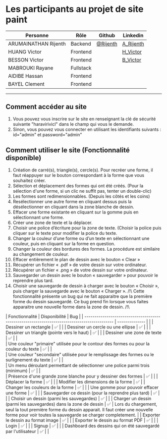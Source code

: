 
# Les participants au projet de site paint

| Personne            | Rôle                      | Github                                   | Linkedin                                                                               |
| ------------------- | ------------------------- | ---------------------------------------- | -------------------------------------------------------------------------------------- |
| ARUMAINATHAN Rijenth        | Backend | [@Rijenth](https://github.com/Rijenth) | [A_Rijenth](https://www.linkedin.com/in/rijentha/)                       |
| HUANG Victor   | Frontend                  |    | [H_Victor](https://www.linkedin.com/in/linkvictorhuang/)             |
| BESSON Victor | Frontend          |  | [B_Victor](https://www.linkedin.com/in/victor-besson/) |
| MABROUKI Rayane    | Fullstack         |   |            |
| AIDIBE Hassan        | Frontend | |                     |
| BAYEL Clement        | Frontend |  |                      |

---

## Comment accéder au site

1. Vous pouvez vous inscrire sur le site en renseignant la clé de sécurité suivante "haravirivicl" dans le champ qui vous le demande.
2. Sinon, vous pouvez vous connecter en utilisant les identifiants suivants : id="admin" et password="admin"

## Comment utiliser le site (Fonctionnalité disponible)

1. Création de carré(s), triangle(s), cercle(s). Pour recréer une forme, il faut réappuyer sur le bouton correspondant à la forme que vous souhaitez créer.
2. Sélection et déplacement des formes qui ont été créés. (Pour la sélection d'une forme, si un clic ne suffit pas, tenter un double-clic)
3. Les formes sont redimensionnables. (Depuis les côtés et les coins)
4. Resélectionner une autre forme en cliquant dessus puis la désélectionner en cliquant dans la zone blanche de dessin.
5. Effacer une forme existante en cliquant sur la gomme puis en sélectionnant une forme.
6. Créer une zone de texte et la déplacer.
7. Choisir une police d’écriture pour la zone de texte. (Choisir la police puis cliquer sur le texte pour modifier la police du texte.
8. Changer la couleur d’une forme ou d’un texte en sélectionnant une couleur, puis en cliquant sur la forme en question.
9. Changer la couleur des bordures des formes. La procédure est similaire au changement de couleur.
10. Effacer entièrement le plan de dessin avec le bouton « Clear »
11. Récupérer un fichier « .pdf » de votre dessin sur votre ordinateur.
12. Récupérer un fichier « .png » de votre dessin sur votre ordinateur.
13. Sauvegarder un dessin avec le bouton « sauvegarder » pour pouvoir le reprendre plus tard.
14. Choisir une sauvegarde de dessin à charger avec le bouton « Choisir », puis charger la sauvegarde avec le bouton « Charger ». /!\ Cette fonctionnalité présente un bug qui ne fait apparaitre que la première forme du dessin sauvegardé. Ce bug prend fin lorsque vous faites apparaitre une nouvelle forme dans la zone de dessin. /!\


| Fonctionnalité                                                                               | Disponibilité | Bug |
| -------------------------------------------------------------------------------------------- | -------------- | |
| Dessiner un rectangle                                                                        | ✅             | | 
| Dessiner un cercle ou une ellipse                                                            | ✅             | |
| Dessiner un triangle (pointe vers le haut)                                                   | ✅             | |
| Dessiner une zone de texte                                                                   | ✅             | |               
| Une couleur "primaire" utilisée pour le contour des formes ou pour la couleur du texte       | ✅             | |                 
| Une couleur "secondaire" utilisée pour le remplissage des formes ou le surlignement du texte | ✅             | |               
| Un menu déroulant permettant de sélectionner une police parmi trois (minimum)                | ✅             |  |               
| Présence d'une grande zone blanche pour y dessiner des formes                  | ✅             |  |
| Déplacer la forme                                                                            | ✅             | |
| Modifier les dimensions de la forme                                                            | ✅             |
| Changer les couleurs de la forme                                                             | ✅             | |
| Une gomme pour pouvoir effacer une forme                                                     | ✅             | |
| Sauvegarder ce dessin (pour la reprendre plus tard)                                          | ✅             | |
| Choisir un dessin (parmi les sauvegardes)                                    | ✅             | |
| Charger un dessin (parmi les sauvegardes) dans la zone de dessin                                   | ✅             | Lors du chargement, seul la tout première forme du dessin apparait. Il faut créer une nouvelle forme pour voir toutes la sauvegarde se charger completement. |
| Exporter le dessin au format image                                                           | ✅             | |
| Exporter le dessin au format PDF                                                             | ✅             | |
| Login                                                                                        | ✅             | |
| Signup                                                                                       | ✅             | |
| Dashboard des dessins qui on été sauvegardé par l'utilisateur                               | ✅             | |
